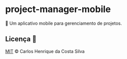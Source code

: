 # project-manager-mobile
:memo: Um aplicativo mobile para gerenciamento de projetos.

## Licença :page_facing_up:

[MIT](/LICENSE) &copy; Carlos Henrique da Costa Silva
